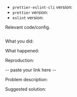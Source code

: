 <!--
Thanks for your interest in the project. I appreciate bugs filed and PRs submitted!
Please make sure that you are familiar with and follow the Code of Conduct for
this project (found in the CODE_OF_CONDUCT.md file).

Please fill out this template with all the relevant information so we can
understand what's going on and fix the issue.

I'll probably ask you to submit the fix (after giving some direction). If you've
never done that before, that's great! Check this free short video tutorial to
learn how: http://kcd.im/pull-request
-->

- `prettier-eslint-cli` version:
- `prettier` version:
- `eslint` version:

Relevant code/config.

```javascript

```

What you did:

What happened:

<!-- Please provide the full error message/screenshots/anything -->

Reproduction:

<!--
Please reproduce your issue by forking this repository:
  https://github.com/kentcdodds/prettier-eslint-cli-repro
with as minimal amount of code possible. Then paste a link below:
-->

-- paste your link here --

Problem description:

Suggested solution:
